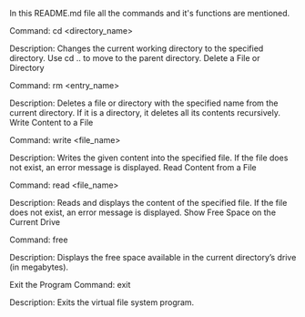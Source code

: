 In this README.md file all the commands and it's functions are mentioned.


Command: cd <directory_name>

Description:
Changes the current working directory to the specified directory.
Use cd .. to move to the parent directory.
Delete a File or Directory


Command: rm <entry_name>

Description:
Deletes a file or directory with the specified name from the current directory.
If it is a directory, it deletes all its contents recursively.
Write Content to a File


Command: write <file_name> <content>

Description:
Writes the given content into the specified file.
If the file does not exist, an error message is displayed.
Read Content from a File


Command: read <file_name>

Description:
Reads and displays the content of the specified file.
If the file does not exist, an error message is displayed.
Show Free Space on the Current Drive


Command: free

Description:
Displays the free space available in the current directory’s drive (in megabytes).


Exit the Program
Command: exit

Description:
Exits the virtual file system program.
